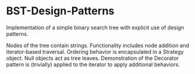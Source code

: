 # BST-Design-Patterns
Implementation of a simple binary search tree with explicit use of design patterns.

Nodes of the tree contain strings. Functionality includes node addition and iterator-based traversal. Ordering behavior is encapsulated in a Strategy object. Null objects act as tree leaves. Demonstration of the Decorator pattern is (trivially) applied to the iterator to apply additional behaviors.
